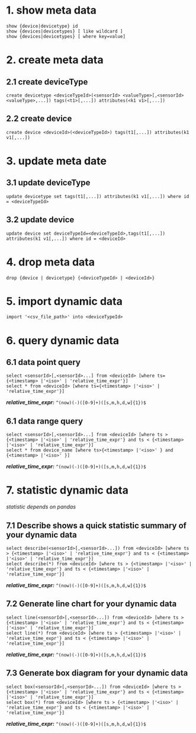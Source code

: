 # 1. show meta data
```
show {device|devicetype} id
show {devices|devicetypes} [ like wildcard ]
show {devices|devicetypes} [ where key=value]
```
#
# 2. create meta data
## 2.1 create deviceType
```
create devicetype <deviceTypeId>(<sensorId> <valueType>[,<sensorId> <valueType>,...]) tags(<t1>[,...]) attributes(<k1 v1>[,...])
```
## 2.2 create device
```
create device <deviceId>(<deviceTypeId>) tags(t1[,...]) attributes(k1 v1[,...])
```
#
# 3. update meta date
## 3.1 update deviceType
```
update devicetype set tags(t1[,...]) attributes(k1 v1[,...]) where id = <deviceTypeId>
```
## 3.2 update device
```
update device set deviceTypeId=<deviceTypeId>,tags(t1[,...]) attributes(k1 v1[,...]) where id = <deviceId>
```
#
# 4. drop meta data
```
drop {device | devicetype} {<deviceTypeId> | <deviceId>}
```
#
# 5. import dynamic data
```
import '<csv_file_path>' into <deviceTypeId>
```
#
# 6. query dynamic data
## 6.1 data point query
```
select <sensorId>[,<sensorId>...] from <deviceId> [where ts={<timestamp> |'<iso>' | 'relative_time_expr'}]
select * from <deviceId> [where ts={<timestamp> |'<iso>' | 'relative_time_expr'}]
```
***relative_time_expr:***  ```^(now)(-)([0-9]+)([s,m,h,d,w]{1})$```


## 6.1 data range query
```
select <sensorId>[,<sensorId>...] from <deviceId> [where ts > {<timestamp> |'<iso>' | 'relative_time_expr'} and ts < {<timestamp> |'<iso>' | 'relative_time_expr'}]
select * from device_name [where ts>{<timestamp> |'<iso>' } and {<timestamp> |'<iso>' }]
```
***relative_time_expr:***  ```^(now)(-)([0-9]+)([s,m,h,d,w]{1})$```

#
# 7. statistic dynamic data
*statistic depends on pandas*
## 7.1 Describe shows a quick statistic summary of your dynamic data
```
select describe(<sensorId>[,<sensorId>...]) from <deviceId> [where ts > {<timestamp> |'<iso>' | 'relative_time_expr'} and ts < {<timestamp> |'<iso>' | 'relative_time_expr'}]
select describe(*) from <deviceId> [where ts > {<timestamp> |'<iso>' | 'relative_time_expr'} and ts < {<timestamp> |'<iso>' | 'relative_time_expr'}]
```
***relative_time_expr:***  ```^(now)(-)([0-9]+)([s,m,h,d,w]{1})$```

## 7.2 Generate line chart for your dynamic data
```
select line(<sensorId>[,<sensorId>...]) from <deviceId> [where ts > {<timestamp> |'<iso>' | 'relative_time_expr'} and ts < {<timestamp> |'<iso>' | 'relative_time_expr'}]
select line(*) from <deviceId> [where ts > {<timestamp> |'<iso>' | 'relative_time_expr'} and ts < {<timestamp> |'<iso>' | 'relative_time_expr'}]
```
***relative_time_expr:***  ```^(now)(-)([0-9]+)([s,m,h,d,w]{1})$```
## 7.3 Generate box diagram for your dynamic data
```
select box(<sensorId>[,<sensorId>...]) from <deviceId> [where ts > {<timestamp> |'<iso>' | 'relative_time_expr'} and ts < {<timestamp> |'<iso>' | 'relative_time_expr'}]
select box(*) from <deviceId> [where ts > {<timestamp> |'<iso>' | 'relative_time_expr'} and ts < {<timestamp> |'<iso>' | 'relative_time_expr'}]
```
***relative_time_expr:***  ```^(now)(-)([0-9]+)([s,m,h,d,w]{1})$```

